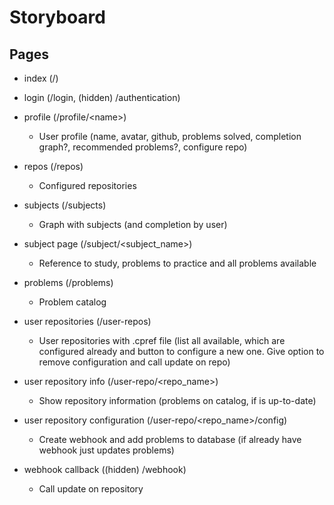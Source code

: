 # Storyboard

## Pages

- index (/)

- login (/login, (hidden) /authentication)

- profile (/profile/\<name\>)
  - User profile (name, avatar, github, problems solved, completion graph?,
    recommended problems?, configure repo)

- repos (/repos)
  - Configured repositories

- subjects (/subjects)
  - Graph with subjects (and completion by user)

- subject page (/subject/\<subject\_name\>)
  - Reference to study, problems to practice and all problems available

- problems (/problems)
  - Problem catalog

- user repositories (/user-repos)
  - User repositories with .cpref file (list all available, which are configured
    already and button to configure a new one. Give option to remove
    configuration and call update on repo)

- user repository info (/user-repo/\<repo\_name\>)
  - Show repository information (problems on catalog, if is up-to-date)

- user repository configuration (/user-repo/\<repo\_name\>/config)
  - Create webhook and add problems to database (if already have webhook just
    updates problems)

- webhook callback ((hidden) /webhook)
  - Call update on repository
